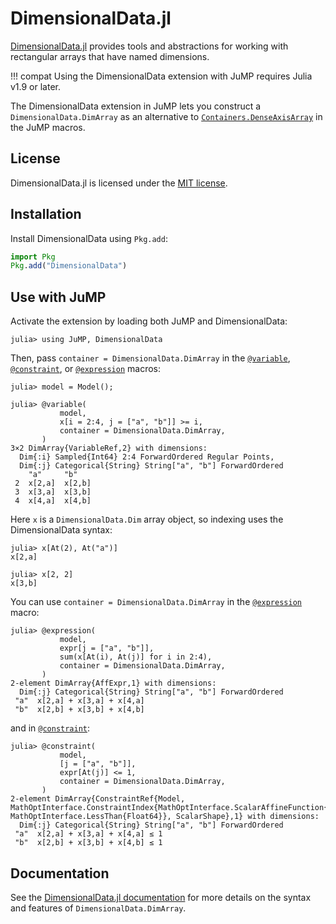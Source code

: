 # DimensionalData.jl

[DimensionalData.jl](https://github.com/rafaqz/DimensionalData.jl) provides
tools and abstractions for working with rectangular arrays that have named
dimensions.

!!! compat
    Using the DimensionalData extension with JuMP requires Julia v1.9 or later.

The DimensionalData extension in JuMP lets you construct a `DimensionalData.DimArray`
as an alternative to [`Containers.DenseAxisArray`](@ref) in the JuMP macros.

## License

DimensionalData.jl is licensed under the [MIT license](https://github.com/rafaqz/DimensionalData.jl/blob/main/LICENSE).

## Installation

Install DimensionalData using `Pkg.add`:

```julia
import Pkg
Pkg.add("DimensionalData")
```

## Use with JuMP

Activate the extension by loading both JuMP and DimensionalData:

```jldoctest ext_dimensional_data
julia> using JuMP, DimensionalData
```

Then, pass `container = DimensionalData.DimArray` in the [`@variable`](@ref),
[`@constraint`](@ref), or [`@expression`](@ref) macros:
```jldoctest ext_dimensional_data
julia> model = Model();

julia> @variable(
           model,
           x[i = 2:4, j = ["a", "b"]] >= i,
           container = DimensionalData.DimArray,
       )
3×2 DimArray{VariableRef,2} with dimensions:
  Dim{:i} Sampled{Int64} 2:4 ForwardOrdered Regular Points,
  Dim{:j} Categorical{String} String["a", "b"] ForwardOrdered
    "a"     "b"
 2  x[2,a]  x[2,b]
 3  x[3,a]  x[3,b]
 4  x[4,a]  x[4,b]
```

Here `x` is a `DimensionalData.Dim` array object, so indexing uses the
DimensionalData syntax:
```jldoctest ext_dimensional_data
julia> x[At(2), At("a")]
x[2,a]

julia> x[2, 2]
x[3,b]
```

You can use `container = DimensionalData.DimArray` in the [`@expression`](@ref)
macro:
```jldoctest ext_dimensional_data
julia> @expression(
           model,
           expr[j = ["a", "b"]],
           sum(x[At(i), At(j)] for i in 2:4),
           container = DimensionalData.DimArray,
       )
2-element DimArray{AffExpr,1} with dimensions:
  Dim{:j} Categorical{String} String["a", "b"] ForwardOrdered
 "a"  x[2,a] + x[3,a] + x[4,a]
 "b"  x[2,b] + x[3,b] + x[4,b]
```
and in [`@constraint`](@ref):
```jldoctest ext_dimensional_data
julia> @constraint(
           model,
           [j = ["a", "b"]],
           expr[At(j)] <= 1,
           container = DimensionalData.DimArray,
       )
2-element DimArray{ConstraintRef{Model, MathOptInterface.ConstraintIndex{MathOptInterface.ScalarAffineFunction{Float64}, MathOptInterface.LessThan{Float64}}, ScalarShape},1} with dimensions:
  Dim{:j} Categorical{String} String["a", "b"] ForwardOrdered
 "a"  x[2,a] + x[3,a] + x[4,a] ≤ 1
 "b"  x[2,b] + x[3,b] + x[4,b] ≤ 1
```

## Documentation

See the [DimensionalData.jl documentation](https://rafaqz.github.io/DimensionalData.jl/stable/)
for more details on the syntax and features of `DimensionalData.DimArray`.
